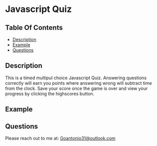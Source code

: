 
  
  # Javascript Quiz 

  ## Table Of Contents
  - [Description](#description)
  - [Example](#example)
  - [Questions](#questions)

  ## Description 
  This is  a timed multipul choice Javascript Quiz. Answering questions correctly will earn you points where answering wrong will subtract time from the clock.
Save your score once the game is over and view your progress by clicking the highscores button. 
  

  ## Example
  
  

  ## Questions
  Please reach out to me at:
  Goantonio31@outlook.com


  

